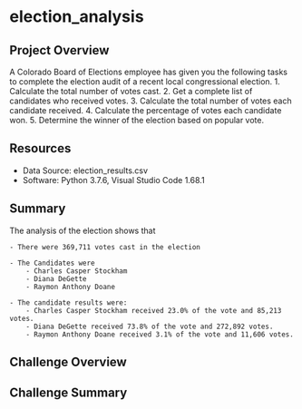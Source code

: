 # election_analysis

## Project Overview
A Colorado Board of Elections employee has given you the following tasks to complete the election audit of a recent local congressional election.
    1. Calculate the total number of votes cast.
    2. Get a complete list of candidates who received votes.
    3. Calculate the total number of votes each candidate received.
    4. Calculate the percentage of votes each candidate won.
    5. Determine the winner of the election based on popular vote.

## Resources
- Data Source: election_results.csv
- Software: Python 3.7.6, Visual Studio Code 1.68.1

## Summary
The analysis of the election shows that

    - There were 369,711 votes cast in the election

    - The Candidates were
        - Charles Casper Stockham
        - Diana DeGette
        - Raymon Anthony Doane
        
    - The candidate results were:
        - Charles Casper Stockham received 23.0% of the vote and 85,213 votes.
        - Diana DeGette received 73.8% of the vote and 272,892 votes.
        - Raymon Anthony Doane received 3.1% of the vote and 11,606 votes.

## Challenge Overview

## Challenge Summary